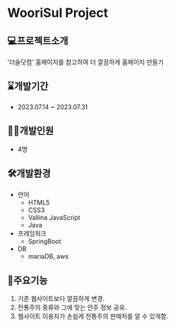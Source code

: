 # WooriSul Project

## 💻프로젝트소개

'더술닷컴' 홈페이지를 참고하여 더 깔끔하게 홈페이지 만들기

## ⌛개발기간

+ 2023.07.14 ~ 2023.07.31

## 👩‍💻개발인원

+ 4명

## 🛠️개발환경
+ 언어
  + HTML5
  + CSS3
  + Vallina JavaScript
  + Java
+ 프레임워크
  + SpringBoot
+ DB
  + mariaDB, aws
  
## 📌주요기능

1. 기존 웹사이트보다 깔끔하게 변경.
2. 전통주의 종류와 그에 맞는 안주 정보 공유.
3. 웹사이트 이용자가 손쉽게 전통주의 판매처를 알 수 있게함.
